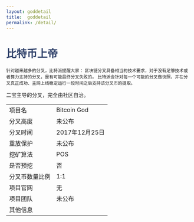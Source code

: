 ```yaml
---
layout: goddetail
title:  goddetail
permalink: /detail/
---
```

<h1 style="color: #2F416A">比特币上帝</h1>
<small>针对越来越多的分叉，比特派提醒大家：
       区块链分叉具备相当的技术要求，对于没有足够技术或者算力支持的分叉，是有可能最终分叉失败的。
       比特派会针对每一个可能的分叉做快照，并在分叉真正成功、主网上线稳定运行一段时间之后支持该分叉币的提取。
</small>
<p>二宝主导的分叉，完全由社区自治。
</p>
<table class="center">
  <tbody>
    <tr>
        <td class="tablehalf">项目名</td>
        <td class="tablehalf">Bitcoin God</td>
    </tr>
    <tr>
        <td>分叉高度</td>
        <td>未公布</td>
    </tr>
    <tr>
        <td>分叉时间</td>
        <td>2017年12月25日</td>
    </tr>
    <tr>
        <td>重放保护</td>
        <td>未公布</td>
    </tr>
    <tr>
        <td>挖矿算法</td>
        <td>POS</td>
    </tr>
    <tr>
        <td>是否预挖</td>
        <td>否</td>
    </tr>
    <tr>
        <td>分叉币数量比例</td>
        <td>1:1</td>
    </tr>
    <tr>
        <td>项目官网</td>
        <td>无</td>
    </tr>
    <tr>
        <td>项目团队</td>
        <td>未公布</td>
    </tr>
    <tr>
        <td>其他信息</td>
        <td></td>
    </tr>
  </tbody>
</table>